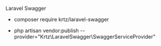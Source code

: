 Laravel Swagger

- composer require krtz/laravel-swagger

- php artisan vendor:publish --provider="Krtz\LaravelSwagger\SwaggerServiceProvider"